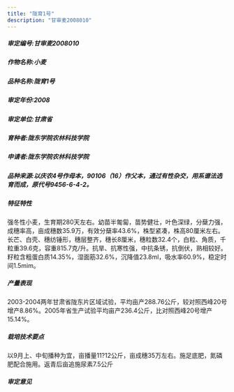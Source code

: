 ```yaml
---
title: "陇育1号"
description: "甘审麦2008010"
---
```

##### 审定编号:甘审麦2008010

##### 作物名称:小麦

##### 品种名称:陇育1号

##### 审定年份:2008

##### 审定单位:甘肃省

##### 育种者:陇东学院农林科技学院

##### 申请者:陇东学院农林科技学院

##### 品种来源:以庆农4号作母本，90106（16）作父本，通过有性杂交，用系谱法选育而成，原代号9456-6-4-2。

##### 特征特性
强冬性小麦，生育期280天左右。幼苗半匍匐，苗势健壮，叶色深绿，分蘖力强，成穗率高，亩成穗数35.9万，有效分蘖率43.6%，株型紧凑，株高80厘米左右。长芒、白壳、穗纺锤形，穗层整齐，穗长8厘米，穗粒数32.4个，白粒、角质，千粒重39.6克，容重815.7克/升。抗旱、抗寒性强，中抗条锈，抗倒伏，熟相较好。籽粒含粗蛋白质14.35%，湿面筋32.6%，沉降值23.8ml，吸水率60.9%，稳定时间1.5mim。

##### 产量表现
2003-2004两年甘肃省陇东片区域试验，平均亩产288.76公斤，较对照西峰20号增产8.86%。2005年省生产试验平均亩产236.4公斤，比对照西峰20号增产15.14%。

##### 栽培技术要点
以9月上、中旬播种为宜，亩播量11?12公斤，亩成穗35万左右。施足底肥，氮磷肥配合施用。返青后亩追施尿素7.5公斤

##### 审定意见

